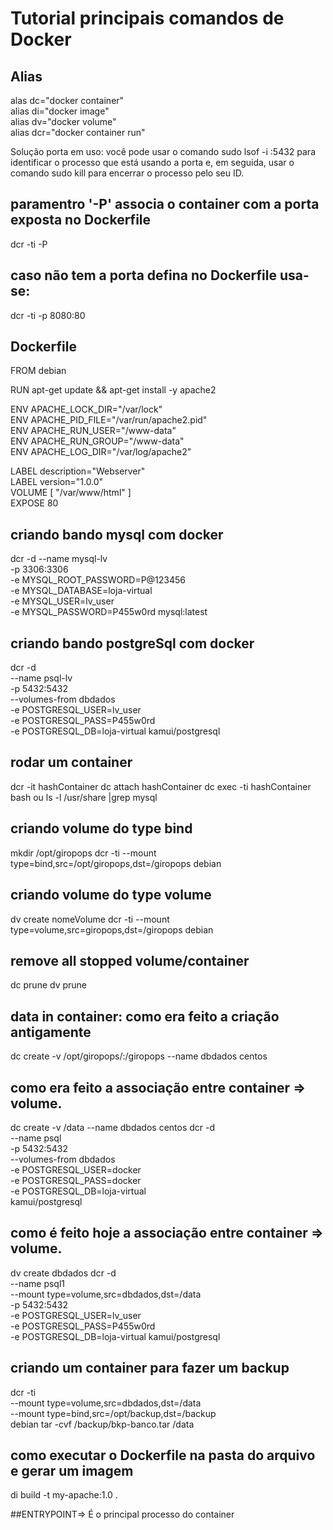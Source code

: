 # Tutorial principais comandos de Docker

## Alias 

alas dc="docker container" <br>
alias di="docker image" <br>
alias dv="docker volume" <br>
alias dcr="docker container run" <br>
<p>
Solução porta em uso: você pode usar o comando sudo lsof -i :5432 para identificar o processo que está usando a porta e, em seguida, usar o comando sudo kill <PID> para encerrar o processo pelo seu ID.
</p>
  
## paramentro '-P' associa o container com a porta exposta no Dockerfile
  
dcr -ti -P

## caso não tem a porta defina no Dockerfile usa-se:
  
dcr -ti -p 8080:80
 
## Dockerfile
FROM debian

RUN apt-get update && apt-get install -y apache2

ENV APACHE_LOCK_DIR="/var/lock" <br>
ENV APACHE_PID_FILE="/var/run/apache2.pid" <br>
ENV APACHE_RUN_USER="/www-data" <br>
ENV APACHE_RUN_GROUP="/www-data" <br>
ENV APACHE_LOG_DIR="/var/log/apache2" <br>

LABEL description="Webserver" <br>
LABEL version="1.0.0" <br>
VOLUME [ "/var/www/html" ] <br>
EXPOSE 80 <br>
  
## criando bando mysql com docker

dcr -d --name mysql-lv \
-p 3306:3306 \
-e MYSQL_ROOT_PASSWORD=P@123456 \
-e MYSQL_DATABASE=loja-virtual \
-e MYSQL_USER=lv_user \
-e MYSQL_PASSWORD=P455w0rd mysql:latest

## criando bando postgreSql com docker

dcr -d \
--name psql-lv \
-p 5432:5432 \
--volumes-from dbdados \
-e POSTGRESQL_USER=lv_user \
-e POSTGRESQL_PASS=P455w0rd \
-e POSTGRESQL_DB=loja-virtual kamui/postgresql

## rodar um container

dcr -it hashContainer
dc attach hashContainer
dc exec -ti hashContainer bash ou ls -l /usr/share |grep mysql

## criando volume do type bind

mkdir /opt/giropops
dcr -ti --mount type=bind,src=/opt/giropops,dst=/giropops debian

## criando volume do type volume

dv create nomeVolume
dcr -ti --mount type=volume,src=giropops,dst=/giropops debian

## remove all stopped volume/container

dc prune
dv prune

## data in container: como era feito a criação antigamente

dc create -v /opt/giropops/:/giropops --name dbdados centos

## como era feito a associação entre container => volume.

dc create -v /data --name dbdados centos
dcr -d \
--name psql \
-p 5432:5432 \
--volumes-from dbdados \
-e POSTGRESQL_USER=docker \
-e POSTGRESQL_PASS=docker \
-e POSTGRESQL_DB=loja-virtual \
kamui/postgresql

## como é feito hoje a associação entre container => volume.

dv create dbdados
dcr -d \
--name psql1 \
--mount type=volume,src=dbdados,dst=/data \
-p 5432:5432 \
-e POSTGRESQL_USER=lv_user \
-e POSTGRESQL_PASS=P455w0rd \
-e POSTGRESQL_DB=loja-virtual kamui/postgresql

## criando um container para fazer um backup

dcr -ti \
--mount type=volume,src=dbdados,dst=/data \
--mount type=bind,src=/opt/backup,dst=/backup \
debian tar -cvf /backup/bkp-banco.tar /data

## como executar o Dockerfile na pasta do arquivo e gerar um imagem

di build -t my-apache:1.0 .

##ENTRYPOINT=> É o principal processo do container
